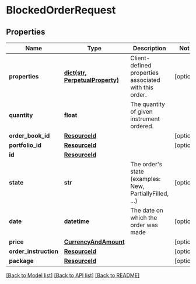 # BlockedOrderRequest


## Properties
Name | Type | Description | Notes
------------ | ------------- | ------------- | -------------
**properties** | [**dict(str, PerpetualProperty)**](PerpetualProperty.md) | Client-defined properties associated with this order. | [optional] 
**quantity** | **float** | The quantity of given instrument ordered. | 
**order_book_id** | [**ResourceId**](ResourceId.md) |  | [optional] 
**portfolio_id** | [**ResourceId**](ResourceId.md) |  | [optional] 
**id** | [**ResourceId**](ResourceId.md) |  | 
**state** | **str** | The order&#39;s state (examples: New, PartiallyFilled, ...) | [optional] 
**date** | **datetime** | The date on which the order was made | [optional] 
**price** | [**CurrencyAndAmount**](CurrencyAndAmount.md) |  | [optional] 
**order_instruction** | [**ResourceId**](ResourceId.md) |  | [optional] 
**package** | [**ResourceId**](ResourceId.md) |  | [optional] 

[[Back to Model list]](../README.md#documentation-for-models) [[Back to API list]](../README.md#documentation-for-api-endpoints) [[Back to README]](../README.md)


